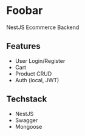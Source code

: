 # Foobar

NestJS Ecommerce Backend

## Features
- User Login/Register
- Cart 
- Product CRUD
- Auth (local, JWT)

## Techstack
- NestJS
- Swagger
- Mongoose

